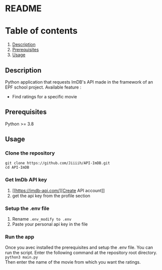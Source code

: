 # README

# Table of contents
1. [Description](#description)
2. [Prerequisites](#prerequisites)
3. [Usage](#usage)

## Description <a name="description"></a>
Python application that requests ImDB's API made in the framework of an EPF school project.
Available feature : 
- Find ratings for a specific movie 

## Prerequisites <a name="prerequisites"></a>
Python >= 3.8

## Usage <a name="usage"></a>
### Clone the repository 
```
git clone https://github.com/Jiiiih/API-ImDB.git
cd API-ImDB
```
### Get ImDb API key
1. [[https://imdb-api.com/][Create API account]]
2. get the api key from the profile section 

### Setup the .env file 
1. Rename ```.env_modify to .env```
2. Paste your personal api key in the file 

### Run the app 
Once you avec installed the prerequisites and setup the .env file. You can run the script.
Enter the following command at the repository root directory.\
```python3 main.py```\
Then enter the name of the movie from which you want the ratings.
